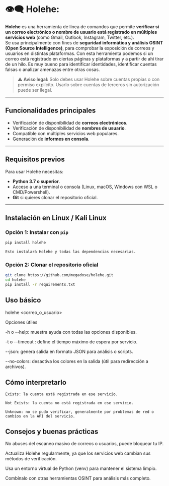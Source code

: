 # 👁️‍🗨️ Holehe: 


**Holehe** es una herramienta de línea de comandos que permite **verificar si un correo electrónico o nombre de usuario está registrado en múltiples servicios web** (como Gmail, Outlook, Instagram, Twitter, etc.).  
Se usa principalmente con fines de **seguridad informática y análisis OSINT (Open Source Intelligence)**, para comprobar la exposición de correos y usuarios en distintas plataformas. Con esta herramienta podemos si un correo está registrado en ciertas páginas y plataformas y a partir de ahí tirar de un hilo. Es muy bueno para identificar identidades, identificar cuentas falsas o analizar amenazas entre otras cosas.

> ⚠️ **Aviso legal:** Solo debes usar Holehe sobre cuentas propias o con permiso explícito. Usarlo sobre cuentas de terceros sin autorización puede ser ilegal.

---

## Funcionalidades principales

- Verificación de disponibilidad de **correos electrónicos**.
- Verificación de disponibilidad de **nombres de usuario**.
- Compatible con múltiples servicios web populares.
- Generación de **informes en consola**.

---

## Requisitos previos

Para usar Holehe necesitas:

- **Python 3.7 o superior**.
- Acceso a una terminal o consola (Linux, macOS, Windows con WSL o CMD/Powershell).
- **Git** si quieres clonar el repositorio oficial.

---

##  Instalación en Linux / Kali Linux 

### Opción 1: Instalar con `pip`

```bash
pip install holehe

Esto instalará Holehe y todas las dependencias necesarias.

```

### Opción 2: Clonar el repositorio oficial
```bash
git clone https://github.com/megadose/holehe.git
cd holehe
pip install -r requirements.txt
```

## Uso básico
holehe <correo_o_usuario>


Opciones útiles

-h o --help: muestra ayuda con todas las opciones disponibles.

-t o --timeout <segundos>: define el tiempo máximo de espera por servicio.

--json: genera salida en formato JSON para análisis o scripts.

--no-colors: desactiva los colores en la salida (útil para redirección a archivos).



## Cómo interpretarlo

    Exists: la cuenta está registrada en ese servicio.

    Not Exists: la cuenta no está registrada en ese servicio.

    Unknown: no se pudo verificar, generalmente por problemas de red o cambios en la API del servicio.

## Consejos y buenas prácticas

No abuses del escaneo masivo de correos o usuarios, puede bloquear tu IP.

Actualiza Holehe regularmente, ya que los servicios web cambian sus métodos de verificación.

Usa un entorno virtual de Python (venv) para mantener el sistema limpio.


Combínalo con otras herramientas OSINT para análisis más completo.









